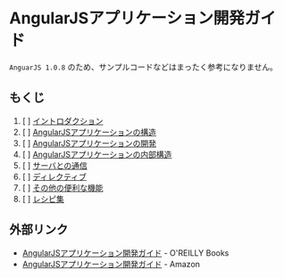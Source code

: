 # AngularJSアプリケーション開発ガイド

`AnguarJS 1.0.8` のため、サンプルコードなどはまったく参考になりません。


## もくじ

1. [ ] [イントロダクション](01/)
2. [ ] [AngularJSアプリケーションの構造](02/)
3. [ ] [AngularJSアプリケーションの開発](03/)
4. [ ] [AngularJSアプリケーションの内部構造](04/)
5. [ ] [サーバとの通信](05/)
6. [ ] [ディレクティブ](06/)
7. [ ] [その他の便利な機能](07/)
8. [ ] [レシピ集](08/)


## 外部リンク

- [AngularJSアプリケーション開発ガイド](http://www.oreilly.co.jp/books/9784873116679/) - O'REILLY Books
- [AngularJSアプリケーション開発ガイド](http://www.amazon.co.jp/dp/4873116678) - Amazon